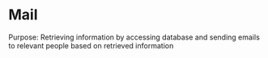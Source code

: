 # Mail

Purpose: Retrieving information by accessing database and sending emails to relevant people based on retrieved information
